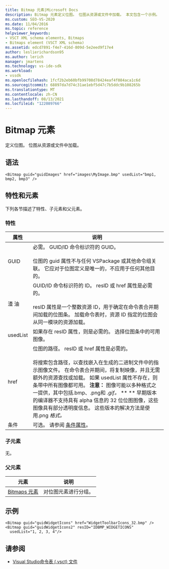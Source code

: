 ```yaml
---
title: Bitmap 元素|Microsoft Docs
description: Bitmap 元素定义位图。 位图从资源或文件中加载。 本文包含一个示例。
ms.custom: SEO-VS-2020
ms.date: 11/04/2016
ms.topic: reference
helpviewer_keywords:
- VSCT XML schema elements, Bitmaps
- Bitmaps element (VSCT XML schema)
ms.assetid: edcd7891-f4e7-416d-809d-5e2eed9f17e4
author: leslierichardson95
ms.author: lerich
manager: jmartens
ms.technology: vs-ide-sdk
ms.workload:
- vssdk
ms.openlocfilehash: 1fcf2b2eb60bfb99708d78424eaf4f084aca1c6d
ms.sourcegitcommit: 68897da7d74c31ae1ebf5d47c7b5ddc9b108265b
ms.translationtype: MT
ms.contentlocale: zh-CN
ms.lasthandoff: 08/13/2021
ms.locfileid: "122089766"
---
```

# <a name="bitmap-element"></a>Bitmap 元素
定义位图。 位图从资源或文件中加载。

## <a name="syntax"></a>语法

```
<Bitmap guid="guidImages" href="images\MyImage.bmp" usedList="bmp1, bmp2, bmp3" />
```

## <a name="attributes-and-elements"></a>特性和元素
 下列各节描述了特性、子元素和父元素。

### <a name="attributes"></a>特性

|属性|说明|
|---------------|-----------------|
|GUID|必需。 GUID/ID 命令标识符的 GUID。<br /><br /> 位图的 guid 属性不与任何 VSPackage 或其他命令组关联。  它应对于位图定义是唯一的，不应用于任何其他目的。|
|渣 油|GUID/ID 命令标识符的 ID。 resID 或 href 属性是必需的。<br /><br /> resID 属性是一个整数资源 ID，用于确定在命令表合并期间加载的位图条。  加载命令表时，资源 ID 指定的位图会从同一模块的资源加载。|
|usedList|如果存在 resID 属性，则是必需的。 选择位图条中的可用图像。|
|href|位图的路径。 resID 或 href 属性是必需的。<br /><br /> 将搜索包含路径，以查找嵌入在生成的二进制文件中的指示图像文件。  在命令表合并期间，将复制映像，并且无需额外的资源查找或加载。  如果 usedList 属性不存在，则条带中所有图像都可用。 **注意：** 图像可能以多种格式之一提供，其中包括.bmp、.png和 *.gif。* ** **  早期版本的编译器不支持具有 alpha 信息的 32 位位图图像，这些图像具有部分透明度信息。 这些版本的解决方法是使用.png *格式。*|
|条件|可选。 请参阅 [条件属性](../extensibility/vsct-xml-schema-conditional-attributes.md)。|

### <a name="child-elements"></a>子元素
 无。

### <a name="parent-elements"></a>父元素

|元素|说明|
|-------------|-----------------|
|[Bitmaps 元素](../extensibility/bitmaps-element.md)|对位图元素进行分组。|

## <a name="example"></a>示例

```
<Bitmap guid="guidWidgetIcons" href="WidgetToolbarIcons_32.bmp" />
<Bitmap guid="guidWidgetIcons2" resID="IDBMP_WIDGETICONS"
  usedList="1, 2, 3, 4"/>
```

## <a name="see-also"></a>请参阅
- [Visual Studio命令表 (.vsct) 文件](../extensibility/internals/visual-studio-command-table-dot-vsct-files.md)
